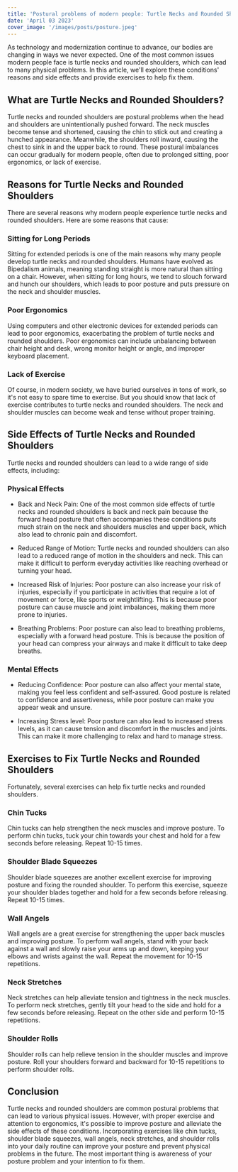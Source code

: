 ```yaml
---
title: 'Postural problems of modern people: Turtle Necks and Rounded Shoulders'
date: 'April 03 2023'
cover_image: '/images/posts/posture.jpeg'
---
```


As technology and modernization continue to advance, our bodies are changing in ways we never expected. One of the most common issues modern people face is turtle necks and rounded shoulders, which can lead to many physical problems. In this article, we'll explore these conditions' reasons and side effects and provide exercises to help fix them.

## What are Turtle Necks and Rounded Shoulders?
Turtle necks and rounded shoulders are postural problems when the head and shoulders are unintentionally pushed forward. The neck muscles become tense and shortened, causing the chin to stick out and creating a hunched appearance. Meanwhile, the shoulders roll inward, causing the chest to sink in and the upper back to round. These postural imbalances can occur gradually for modern people, often due to prolonged sitting, poor ergonomics, or lack of exercise.

## Reasons for Turtle Necks and Rounded Shoulders
There are several reasons why modern people experience turtle necks and rounded shoulders. Here are some reasons that cause:

### Sitting for Long Periods
Sitting for extended periods is one of the main reasons why many people develop turtle necks and rounded shoulders. Humans have evolved as Bipedalism animals, meaning standing straight is more natural than sitting on a chair. However, when sitting for long hours, we tend to slouch forward and hunch our shoulders, which leads to poor posture and puts pressure on the neck and shoulder muscles.

### Poor Ergonomics
Using computers and other electronic devices for extended periods can lead to poor ergonomics, exacerbating the problem of turtle necks and rounded shoulders. Poor ergonomics can include unbalancing between chair height and desk, wrong monitor height or angle, and improper keyboard placement.

### Lack of Exercise
Of course, in modern society, we have buried ourselves in tons of work, so it's not easy to spare time to exercise. But you should know that lack of exercise contributes to turtle necks and rounded shoulders. The neck and shoulder muscles can become weak and tense without proper training.

## Side Effects of Turtle Necks and Rounded Shoulders
Turtle necks and rounded shoulders can lead to a wide range of side effects, including:

### Physical Effects
- Back and Neck Pain: One of the most common side effects of turtle necks and rounded shoulders is back and neck pain because the forward head posture that often accompanies these conditions puts much strain on the neck and shoulders muscles and upper back, which also lead to chronic pain and discomfort.

- Reduced Range of Motion: Turtle necks and rounded shoulders can also lead to a reduced range of motion in the shoulders and neck. This can make it difficult to perform everyday activities like reaching overhead or turning your head.

- Increased Risk of Injuries: Poor posture can also increase your risk of injuries, especially if you participate in activities that require a lot of movement or force, like sports or weightlifting. This is because poor posture can cause muscle and joint imbalances, making them more prone to injuries.

- Breathing Problems: Poor posture can also lead to breathing problems, especially with a forward head posture. This is because the position of your head can compress your airways and make it difficult to take deep breaths.

### Mental Effects
- Reducing Confidence: Poor posture can also affect your mental state, making you feel less confident and self-assured. Good posture is related to confidence and assertiveness, while poor posture can make you appear weak and unsure.

- Increasing Stress level: Poor posture can also lead to increased stress levels, as it can cause tension and discomfort in the muscles and joints. This can make it more challenging to relax and hard to manage stress.

## Exercises to Fix Turtle Necks and Rounded Shoulders
Fortunately, several exercises can help fix turtle necks and rounded shoulders. 

### Chin Tucks
Chin tucks can help strengthen the neck muscles and improve posture. To perform chin tucks, tuck your chin towards your chest and hold for a few seconds before releasing. Repeat 10-15 times.

### Shoulder Blade Squeezes
Shoulder blade squeezes are another excellent exercise for improving posture and fixing the rounded shoulder. To perform this exercise, squeeze your shoulder blades together and hold for a few seconds before releasing. Repeat 10-15 times.

### Wall Angels
Wall angels are a great exercise for strengthening the upper back muscles and improving posture. To perform wall angels, stand with your back against a wall and slowly raise your arms up and down, keeping your elbows and wrists against the wall. Repeat the movement for 10-15 repetitions.

### Neck Stretches
Neck stretches can help alleviate tension and tightness in the neck muscles. To perform neck stretches, gently tilt your head to the side and hold for a few seconds before releasing. Repeat on the other side and perform 10-15 repetitions.

### Shoulder Rolls
Shoulder rolls can help relieve tension in the shoulder muscles and improve posture. Roll your shoulders forward and backward for 10-15 repetitions to perform shoulder rolls.

## Conclusion
Turtle necks and rounded shoulders are common postural problems that can lead to various physical issues. However, with proper exercise and attention to ergonomics, it's possible to improve posture and alleviate the side effects of these conditions. Incorporating exercises like chin tucks, shoulder blade squeezes, wall angels, neck stretches, and shoulder rolls into your daily routine can improve your posture and prevent physical problems in the future. The most important thing is awareness of your posture problem and your intention to fix them. 
